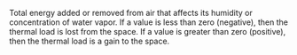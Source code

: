 Total energy added or removed from air that affects its humidity or concentration of water vapor. If a value is less than zero (negative), then the thermal load is lost from the space. If a value is greater than zero (positive), then the thermal load is a gain to the space.
